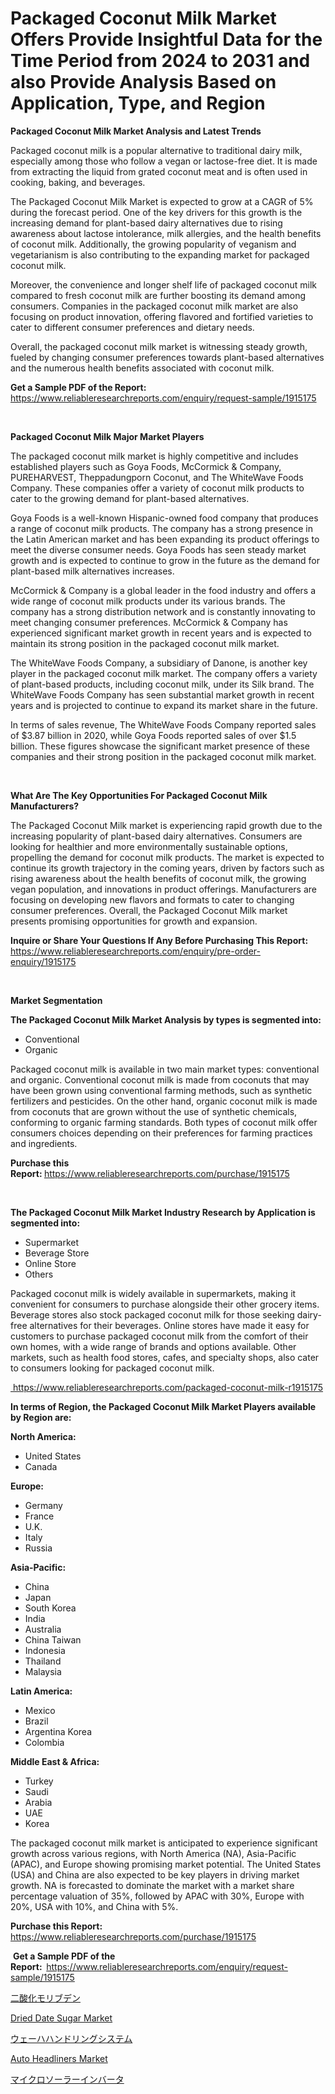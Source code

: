 <p><h1>Packaged Coconut Milk Market Offers Provide Insightful Data for the Time Period from 2024 to 2031 and also Provide Analysis Based on Application, Type, and Region</h1></p><p><strong>Packaged Coconut Milk Market Analysis and Latest Trends</strong></p>
<p><p>Packaged coconut milk is a popular alternative to traditional dairy milk, especially among those who follow a vegan or lactose-free diet. It is made from extracting the liquid from grated coconut meat and is often used in cooking, baking, and beverages.</p><p>The Packaged Coconut Milk Market is expected to grow at a CAGR of 5% during the forecast period. One of the key drivers for this growth is the increasing demand for plant-based dairy alternatives due to rising awareness about lactose intolerance, milk allergies, and the health benefits of coconut milk. Additionally, the growing popularity of veganism and vegetarianism is also contributing to the expanding market for packaged coconut milk.</p><p>Moreover, the convenience and longer shelf life of packaged coconut milk compared to fresh coconut milk are further boosting its demand among consumers. Companies in the packaged coconut milk market are also focusing on product innovation, offering flavored and fortified varieties to cater to different consumer preferences and dietary needs.</p><p>Overall, the packaged coconut milk market is witnessing steady growth, fueled by changing consumer preferences towards plant-based alternatives and the numerous health benefits associated with coconut milk.</p></p>
<p><strong>Get a Sample PDF of the Report:&nbsp;</strong> <a href="https://www.reliableresearchreports.com/enquiry/request-sample/1915175">https://www.reliableresearchreports.com/enquiry/request-sample/1915175</a></p>
<p>&nbsp;</p>
<p><strong>Packaged Coconut Milk Major Market Players</strong></p>
<p><p>The packaged coconut milk market is highly competitive and includes established players such as Goya Foods, McCormick & Company, PUREHARVEST, Theppadungporn Coconut, and The WhiteWave Foods Company. These companies offer a variety of coconut milk products to cater to the growing demand for plant-based alternatives.</p><p>Goya Foods is a well-known Hispanic-owned food company that produces a range of coconut milk products. The company has a strong presence in the Latin American market and has been expanding its product offerings to meet the diverse consumer needs. Goya Foods has seen steady market growth and is expected to continue to grow in the future as the demand for plant-based milk alternatives increases.</p><p>McCormick & Company is a global leader in the food industry and offers a wide range of coconut milk products under its various brands. The company has a strong distribution network and is constantly innovating to meet changing consumer preferences. McCormick & Company has experienced significant market growth in recent years and is expected to maintain its strong position in the packaged coconut milk market.</p><p>The WhiteWave Foods Company, a subsidiary of Danone, is another key player in the packaged coconut milk market. The company offers a variety of plant-based products, including coconut milk, under its Silk brand. The WhiteWave Foods Company has seen substantial market growth in recent years and is projected to continue to expand its market share in the future.</p><p>In terms of sales revenue, The WhiteWave Foods Company reported sales of $3.87 billion in 2020, while Goya Foods reported sales of over $1.5 billion. These figures showcase the significant market presence of these companies and their strong position in the packaged coconut milk market.</p></p>
<p>&nbsp;</p>
<p><strong>What Are The Key Opportunities For Packaged Coconut Milk Manufacturers?</strong></p>
<p><p>The Packaged Coconut Milk market is experiencing rapid growth due to the increasing popularity of plant-based dairy alternatives. Consumers are looking for healthier and more environmentally sustainable options, propelling the demand for coconut milk products. The market is expected to continue its growth trajectory in the coming years, driven by factors such as rising awareness about the health benefits of coconut milk, the growing vegan population, and innovations in product offerings. Manufacturers are focusing on developing new flavors and formats to cater to changing consumer preferences. Overall, the Packaged Coconut Milk market presents promising opportunities for growth and expansion.</p></p>
<p><strong>Inquire or Share Your Questions If Any Before Purchasing This Report:</strong> <a href="https://www.reliableresearchreports.com/enquiry/pre-order-enquiry/1915175">https://www.reliableresearchreports.com/enquiry/pre-order-enquiry/1915175</a></p>
<p>&nbsp;</p>
<p><strong>Market Segmentation</strong></p>
<p><strong>The Packaged Coconut Milk Market Analysis by types is segmented into:</strong></p>
<p><ul><li>Conventional</li><li>Organic</li></ul></p>
<p><p>Packaged coconut milk is available in two main market types: conventional and organic. Conventional coconut milk is made from coconuts that may have been grown using conventional farming methods, such as synthetic fertilizers and pesticides. On the other hand, organic coconut milk is made from coconuts that are grown without the use of synthetic chemicals, conforming to organic farming standards. Both types of coconut milk offer consumers choices depending on their preferences for farming practices and ingredients.</p></p>
<p><strong>Purchase this Report:&nbsp;</strong><a href="https://www.reliableresearchreports.com/purchase/1915175">https://www.reliableresearchreports.com/purchase/1915175</a></p>
<p>&nbsp;</p>
<p><strong>The Packaged Coconut Milk Market Industry Research by Application is segmented into:</strong></p>
<p><ul><li>Supermarket</li><li>Beverage Store</li><li>Online Store</li><li>Others</li></ul></p>
<p><p>Packaged coconut milk is widely available in supermarkets, making it convenient for consumers to purchase alongside their other grocery items. Beverage stores also stock packaged coconut milk for those seeking dairy-free alternatives for their beverages. Online stores have made it easy for customers to purchase packaged coconut milk from the comfort of their own homes, with a wide range of brands and options available. Other markets, such as health food stores, cafes, and specialty shops, also cater to consumers looking for packaged coconut milk.</p></p>
<p><a href="https://www.reliableresearchreports.com/packaged-coconut-milk-r1915175">&nbsp;https://www.reliableresearchreports.com/packaged-coconut-milk-r1915175</a></p>
<p><strong>In terms of Region, the Packaged Coconut Milk Market Players available by Region are:</strong></p>
<p>
    <p> <strong> North America: </strong>
        <ul>
            <li>United States</li>
            <li>Canada</li>
        </ul>
        </p> 
    <p> <strong> Europe: </strong>
        <ul>
            <li>Germany</li>
            <li>France</li>
            <li>U.K.</li>
            <li>Italy</li>
            <li>Russia</li>
        </ul>
        </p> 
    <p> <strong> Asia-Pacific: </strong>
        <ul>
            <li>China</li>
            <li>Japan</li>
            <li>South Korea</li>
            <li>India</li>
            <li>Australia</li>
            <li>China Taiwan</li>
            <li>Indonesia</li>
            <li>Thailand</li>
            <li>Malaysia</li>
        </ul>
        </p> 
    <p> <strong> Latin America: </strong>
        <ul>
            <li>Mexico</li>
            <li>Brazil</li>
            <li>Argentina Korea</li>
            <li>Colombia</li>
        </ul>
        </p> 
    <p> <strong> Middle East & Africa: </strong>
        <ul>
            <li>Turkey</li>
            <li>Saudi</li>
            <li>Arabia</li>
            <li>UAE</li>
            <li>Korea</li>
        </ul>
    </p>
    </p>
<p><p>The packaged coconut milk market is anticipated to experience significant growth across various regions, with North America (NA), Asia-Pacific (APAC), and Europe showing promising market potential. The United States (USA) and China are also expected to be key players in driving market growth. NA is forecasted to dominate the market with a market share percentage valuation of 35%, followed by APAC with 30%, Europe with 20%, USA with 10%, and China with 5%.</p></p>
<p><strong>Purchase this Report: </strong><a href="https://www.reliableresearchreports.com/purchase/1915175">https://www.reliableresearchreports.com/purchase/1915175</a></p>
<p>&nbsp;<strong>Get a Sample PDF of the Report:&nbsp;&nbsp;</strong><a href="https://www.reliableresearchreports.com/enquiry/request-sample/1915175">https://www.reliableresearchreports.com/enquiry/request-sample/1915175</a></p>
<p><strong></strong></p>
<p><p><a href="https://medium.com/@elishelacruz56456/%E3%83%A2%E3%83%AA%E3%83%96%E3%83%87%E3%83%B3%E3%82%B8%E3%82%A2%E9%85%B8%E5%8C%96%E7%89%A9%E5%B8%82%E5%A0%B4%E3%81%AE%E8%A6%8F%E6%A8%A1%E3%81%A8%E5%B8%82%E5%A0%B4%E5%8B%95%E5%90%91-%E5%AE%8C%E5%85%A8%E3%81%AA%E6%A5%AD%E7%95%8C%E6%A6%82%E8%A6%B3-2024%E5%B9%B4%E3%81%8B%E3%82%892031%E5%B9%B4-8a562ae13a9a">二酸化モリブデン</a></p><p><a href="https://github.com/peachesmcdowel1/Market-Research-Report-List-2/blob/main/dried-date-sugar-market.md">Dried Date Sugar Market</a></p><p><a href="https://medium.com/@nicolasrown5/%E3%82%A6%E3%82%A8%E3%83%8F%E3%83%8F%E3%83%B3%E3%83%89%E3%83%AA%E3%83%B3%E3%82%B0%E3%82%B7%E3%82%B9%E3%83%86%E3%83%A0%E5%B8%82%E5%A0%B4%E3%81%AE%E8%A6%8B%E9%80%9A%E3%81%97-%E5%B8%82%E5%A0%B4%E5%8B%95%E5%90%91-%E6%88%90%E9%95%B7-%E4%BA%88%E6%B8%AC-2024%E5%B9%B4%E3%81%8B%E3%82%892031%E5%B9%B4%E3%81%BE%E3%81%A7-c152ea386cf0">ウェーハハンドリングシステム</a></p><p><a href="https://issuu.com/reportprime-2/docs/auto-headliners-market-size-2030.pptx">Auto Headliners Market</a></p><p><a href="https://github.com/LeanneBruen2023/Market-Research-Report-List-1/blob/main/643514518283.md">マイクロソーラーインバータ</a></p></p>